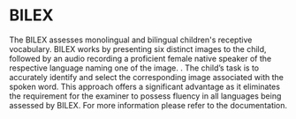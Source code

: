 # BILEX
The BILEX assesses monolingual and bilingual children's receptive vocabulary. BILEX works by presenting six distinct images to the child, followed by an audio recording a proficient female
native speaker of the respective language naming one of the image. . The child’s task is to accurately identify and select the corresponding image associated with the spoken word.
This approach offers a significant advantage as it eliminates the requirement for the examiner to possess fluency in all languages being assessed by BILEX.
For more information please refer to the documentation.
